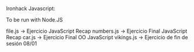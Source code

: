 Ironhack Javascript:

To be run with Node.JS

file.js -> Ejercicio JavaScript Recap
numbers.js -> Ejercicio Final JavaScript Recap
car.js -> Ejercicio Final OO JavaScript
vikings.js -> Ejercicio de fin de sesión 08/01
